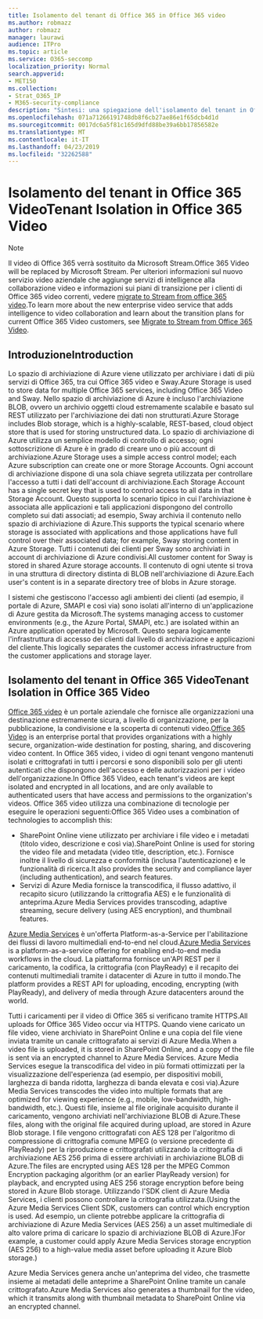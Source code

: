 ```yaml
---
title: Isolamento del tenant di Office 365 in Office 365 video
ms.author: robmazz
author: robmazz
manager: laurawi
audience: ITPro
ms.topic: article
ms.service: O365-seccomp
localization_priority: Normal
search.appverid:
- MET150
ms.collection:
- Strat_O365_IP
- M365-security-compliance
description: "Sintesi: una spiegazione dell'isolamento del tenant in Office 365 video."
ms.openlocfilehash: 071a71266191748db8f6cb27ae86e1f65dcb4d1d
ms.sourcegitcommit: 0017dc6a5f81c165d9dfd88be39a6bb17856582e
ms.translationtype: MT
ms.contentlocale: it-IT
ms.lasthandoff: 04/23/2019
ms.locfileid: "32262588"
---
```

# <a name="tenant-isolation-in-office-365-video"></a><span data-ttu-id="352a5-103">Isolamento del tenant in Office 365 Video</span><span class="sxs-lookup"><span data-stu-id="352a5-103">Tenant Isolation in Office 365 Video</span></span>

> [!NOTE]
> <span data-ttu-id="352a5-104">Il video di Office 365 verrà sostituito da Microsoft Stream.</span><span class="sxs-lookup"><span data-stu-id="352a5-104">Office 365 Video will be replaced by Microsoft Stream.</span></span> <span data-ttu-id="352a5-105">Per ulteriori informazioni sul nuovo servizio video aziendale che aggiunge servizi di intelligence alla collaborazione video e informazioni sui piani di transizione per i clienti di Office 365 video correnti, vedere [migrate to Stream from office 365 video](https://docs.microsoft.com/stream/).</span><span class="sxs-lookup"><span data-stu-id="352a5-105">To learn more about the new enterprise video service that adds intelligence to video collaboration and learn about the transition plans for current Office 365 Video customers, see [Migrate to Stream from Office 365 Video](https://docs.microsoft.com/stream/).</span></span>

## <a name="introduction"></a><span data-ttu-id="352a5-106">Introduzione</span><span class="sxs-lookup"><span data-stu-id="352a5-106">Introduction</span></span>
<span data-ttu-id="352a5-107">Lo spazio di archiviazione di Azure viene utilizzato per archiviare i dati di più servizi di Office 365, tra cui Office 365 video e Sway.</span><span class="sxs-lookup"><span data-stu-id="352a5-107">Azure Storage is used to store data for multiple Office 365 services, including Office 365 Video and Sway.</span></span> <span data-ttu-id="352a5-108">Nello spazio di archiviazione di Azure è incluso l'archiviazione BLOB, ovvero un archivio oggetti cloud estremamente scalabile e basato sul REST utilizzato per l'archiviazione dei dati non strutturati.</span><span class="sxs-lookup"><span data-stu-id="352a5-108">Azure Storage includes Blob storage, which is a highly-scalable, REST-based, cloud object store that is used for storing unstructured data.</span></span> <span data-ttu-id="352a5-109">Lo spazio di archiviazione di Azure utilizza un semplice modello di controllo di accesso; ogni sottoscrizione di Azure è in grado di creare uno o più account di archiviazione.</span><span class="sxs-lookup"><span data-stu-id="352a5-109">Azure Storage uses a simple access control model; each Azure subscription can create one or more Storage Accounts.</span></span> <span data-ttu-id="352a5-110">Ogni account di archiviazione dispone di una sola chiave segreta utilizzata per controllare l'accesso a tutti i dati dell'account di archiviazione.</span><span class="sxs-lookup"><span data-stu-id="352a5-110">Each Storage Account has a single secret key that is used to control access to all data in that Storage Account.</span></span> <span data-ttu-id="352a5-111">Questo supporta lo scenario tipico in cui l'archiviazione è associata alle applicazioni e tali applicazioni dispongono del controllo completo sui dati associati; ad esempio, Sway archivia il contenuto nello spazio di archiviazione di Azure.</span><span class="sxs-lookup"><span data-stu-id="352a5-111">This supports the typical scenario where storage is associated with applications and those applications have full control over their associated data; for example, Sway storing content in Azure Storage.</span></span> <span data-ttu-id="352a5-112">Tutti i contenuti dei clienti per Sway sono archiviati in account di archiviazione di Azure condivisi.</span><span class="sxs-lookup"><span data-stu-id="352a5-112">All customer content for Sway is stored in shared Azure storage accounts.</span></span> <span data-ttu-id="352a5-113">Il contenuto di ogni utente si trova in una struttura di directory distinta di BLOB nell'archiviazione di Azure.</span><span class="sxs-lookup"><span data-stu-id="352a5-113">Each user's content is in a separate directory tree of blobs in Azure storage.</span></span>

<span data-ttu-id="352a5-114">I sistemi che gestiscono l'accesso agli ambienti dei clienti (ad esempio, il portale di Azure, SMAPI e così via) sono isolati all'interno di un'applicazione di Azure gestita da Microsoft.</span><span class="sxs-lookup"><span data-stu-id="352a5-114">The systems managing access to customer environments (e.g., the Azure Portal, SMAPI, etc.) are isolated within an Azure application operated by Microsoft.</span></span> <span data-ttu-id="352a5-115">Questo separa logicamente l'infrastruttura di accesso dei clienti dal livello di archiviazione e applicazioni del cliente.</span><span class="sxs-lookup"><span data-stu-id="352a5-115">This logically separates the customer access infrastructure from the customer applications and storage layer.</span></span>

## <a name="tenant-isolation-in-office-365-video"></a><span data-ttu-id="352a5-116">Isolamento del tenant in Office 365 Video</span><span class="sxs-lookup"><span data-stu-id="352a5-116">Tenant Isolation in Office 365 Video</span></span>
<span data-ttu-id="352a5-117">[Office 365 video](https://support.office.com/article/Meet-Office-365-Video-ca1cc1a9-a615-46e1-b6a3-40dbd99939a6) è un portale aziendale che fornisce alle organizzazioni una destinazione estremamente sicura, a livello di organizzazione, per la pubblicazione, la condivisione e la scoperta di contenuti video.</span><span class="sxs-lookup"><span data-stu-id="352a5-117">[Office 365 Video](https://support.office.com/article/Meet-Office-365-Video-ca1cc1a9-a615-46e1-b6a3-40dbd99939a6) is an enterprise portal that provides organizations with a highly secure, organization-wide destination for posting, sharing, and discovering video content.</span></span> <span data-ttu-id="352a5-118">In Office 365 video, i video di ogni tenant vengono mantenuti isolati e crittografati in tutti i percorsi e sono disponibili solo per gli utenti autenticati che dispongono dell'accesso e delle autorizzazioni per i video dell'organizzazione.</span><span class="sxs-lookup"><span data-stu-id="352a5-118">In Office 365 Video, each tenant's videos are kept isolated and encrypted in all locations, and are only available to authenticated users that have access and permissions to the organization's videos.</span></span> <span data-ttu-id="352a5-119">Office 365 video utilizza una combinazione di tecnologie per eseguire le operazioni seguenti:</span><span class="sxs-lookup"><span data-stu-id="352a5-119">Office 365 Video uses a combination of technologies to accomplish this:</span></span>
- <span data-ttu-id="352a5-120">SharePoint Online viene utilizzato per archiviare i file video e i metadati (titolo video, descrizione e così via).</span><span class="sxs-lookup"><span data-stu-id="352a5-120">SharePoint Online is used for storing the video file and metadata (video title, description, etc.).</span></span> <span data-ttu-id="352a5-121">Fornisce inoltre il livello di sicurezza e conformità (inclusa l'autenticazione) e le funzionalità di ricerca.</span><span class="sxs-lookup"><span data-stu-id="352a5-121">It also provides the security and compliance layer (including authentication), and search features.</span></span>
- <span data-ttu-id="352a5-122">Servizi di Azure Media fornisce la transcodifica, il flusso adattivo, il recapito sicuro (utilizzando la crittografia AES) e le funzionalità di anteprima.</span><span class="sxs-lookup"><span data-stu-id="352a5-122">Azure Media Services provides transcoding, adaptive streaming, secure delivery (using AES encryption), and thumbnail features.</span></span>

<span data-ttu-id="352a5-123">[Azure Media Services](https://azure.microsoft.com/services/media-services/) è un'offerta Platform-as-a-Service per l'abilitazione dei flussi di lavoro multimediali end-to-end nel cloud.</span><span class="sxs-lookup"><span data-stu-id="352a5-123">[Azure Media Services](https://azure.microsoft.com/services/media-services/) is a platform-as-a-service offering for enabling end-to-end media workflows in the cloud.</span></span> <span data-ttu-id="352a5-124">La piattaforma fornisce un'API REST per il caricamento, la codifica, la crittografia (con PlayReady) e il recapito dei contenuti multimediali tramite i datacenter di Azure in tutto il mondo.</span><span class="sxs-lookup"><span data-stu-id="352a5-124">The platform provides a REST API for uploading, encoding, encrypting (with PlayReady), and delivery of media through Azure datacenters around the world.</span></span>

<span data-ttu-id="352a5-125">Tutti i caricamenti per il video di Office 365 si verificano tramite HTTPS.</span><span class="sxs-lookup"><span data-stu-id="352a5-125">All uploads for Office 365 Video occur via HTTPS.</span></span> <span data-ttu-id="352a5-126">Quando viene caricato un file video, viene archiviato in SharePoint Online e una copia del file viene inviata tramite un canale crittografato ai servizi di Azure Media.</span><span class="sxs-lookup"><span data-stu-id="352a5-126">When a video file is uploaded, it is stored in SharePoint Online, and a copy of the file is sent via an encrypted channel to Azure Media Services.</span></span> <span data-ttu-id="352a5-127">Azure Media Services esegue la transcodifica del video in più formati ottimizzati per la visualizzazione dell'esperienza (ad esempio, per dispositivi mobili, larghezza di banda ridotta, larghezza di banda elevata e così via).</span><span class="sxs-lookup"><span data-stu-id="352a5-127">Azure Media Services transcodes the video into multiple formats that are optimized for viewing experience (e.g., mobile, low-bandwidth, high-bandwidth, etc.).</span></span> <span data-ttu-id="352a5-128">Questi file, insieme al file originale acquisito durante il caricamento, vengono archiviati nell'archiviazione BLOB di Azure.</span><span class="sxs-lookup"><span data-stu-id="352a5-128">These files, along with the original file acquired during upload, are stored in Azure Blob storage.</span></span> <span data-ttu-id="352a5-129">I file vengono crittografati con AES 128 per l'algoritmo di compressione di crittografia comune MPEG (o versione precedente di PlayReady) per la riproduzione e crittografati utilizzando la crittografia di archiviazione AES 256 prima di essere archiviati in archiviazione BLOB di Azure.</span><span class="sxs-lookup"><span data-stu-id="352a5-129">The files are encrypted using AES 128 per the MPEG Common Encryption packaging algorithm (or an earlier PlayReady version) for playback, and encrypted using AES 256 storage encryption before being stored in Azure Blob storage.</span></span> <span data-ttu-id="352a5-130">Utilizzando l'SDK client di Azure Media Services, i clienti possono controllare la crittografia utilizzata.</span><span class="sxs-lookup"><span data-stu-id="352a5-130">(Using the Azure Media Services Client SDK, customers can control which encryption is used.</span></span> <span data-ttu-id="352a5-131">Ad esempio, un cliente potrebbe applicare la crittografia di archiviazione di Azure Media Services (AES 256) a un asset multimediale di alto valore prima di caricare lo spazio di archiviazione BLOB di Azure.)</span><span class="sxs-lookup"><span data-stu-id="352a5-131">For example, a customer could apply Azure Media Services storage encryption (AES 256) to a high-value media asset before uploading it Azure Blob storage.)</span></span>

<span data-ttu-id="352a5-132">Azure Media Services genera anche un'anteprima del video, che trasmette insieme ai metadati delle anteprime a SharePoint Online tramite un canale crittografato.</span><span class="sxs-lookup"><span data-stu-id="352a5-132">Azure Media Services also generates a thumbnail for the video, which it transmits along with thumbnail metadata to SharePoint Online via an encrypted channel.</span></span>

